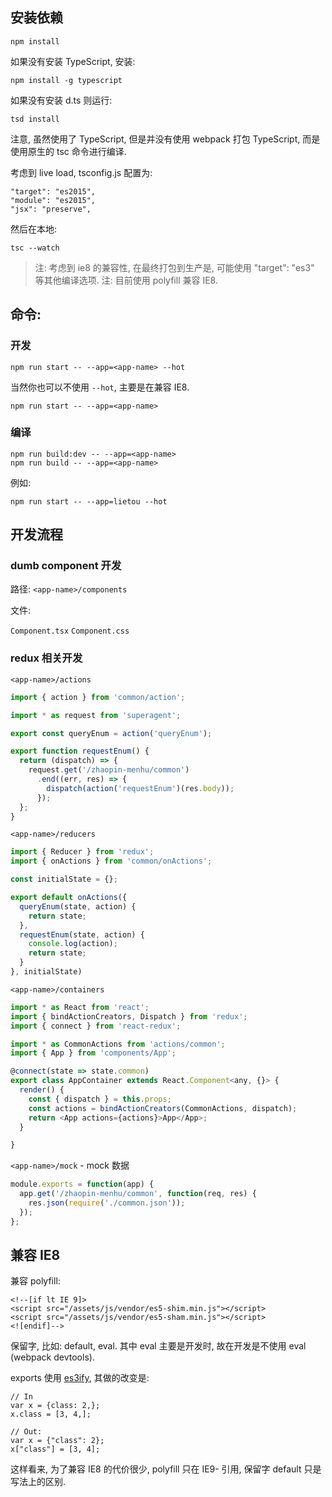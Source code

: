 ## 安装依赖

```
npm install
```

如果没有安装 TypeScript, 安装:

```
npm install -g typescript
```

如果没有安装 d.ts 则运行:

```
tsd install
```

注意, 虽然使用了 TypeScript, 但是并没有使用 webpack 打包 TypeScript, 而是使用原生的 tsc 命令进行编译.

考虑到 live load, tsconfig.js 配置为:

```
"target": "es2015",
"module": "es2015",
"jsx": "preserve",
```

然后在本地:

```
tsc --watch
```

> 注: 考虑到 ie8 的兼容性, 在最终打包到生产是, 可能使用 "target": "es3" 等其他编译选项.
> 注: 目前使用 polyfill 兼容 IE8.

## 命令:

### 开发

```
npm run start -- --app=<app-name> --hot
```

当然你也可以不使用 `--hot`, 主要是在兼容 IE8.

```
npm run start -- --app=<app-name>
```

### 编译
```
npm run build:dev -- --app=<app-name>
npm run build -- --app=<app-name>
```

例如:

```
npm run start -- --app=lietou --hot
```

## 开发流程

### dumb component 开发

路径: `<app-name>/components`

文件:

`Component.tsx`
`Component.css`

### redux 相关开发

`<app-name>/actions`

```js
import { action } from 'common/action';

import * as request from 'superagent';

export const queryEnum = action('queryEnum');

export function requestEnum() {
  return (dispatch) => {
    request.get('/zhaopin-menhu/common')
      .end((err, res) => {
        dispatch(action('requestEnum')(res.body));
      });
  };
}
```

`<app-name>/reducers`

```js
import { Reducer } from 'redux';
import { onActions } from 'common/onActions';

const initialState = {};

export default onActions({
  queryEnum(state, action) {
    return state;
  },
  requestEnum(state, action) {
    console.log(action);
    return state;
  }
}, initialState)
```

`<app-name>/containers` 

```js
import * as React from 'react';
import { bindActionCreators, Dispatch } from 'redux';
import { connect } from 'react-redux';

import * as CommonActions from 'actions/common';
import { App } from 'components/App';

@connect(state => state.common)
export class AppContainer extends React.Component<any, {}> {
  render() {
    const { dispatch } = this.props;
    const actions = bindActionCreators(CommonActions, dispatch);
    return <App actions={actions}>App</App>;
  }

}
```

`<app-name>/mock` - mock 数据

```js
module.exports = function(app) {
  app.get('/zhaopin-menhu/common', function(req, res) {
    res.json(require('./common.json'));
  });
};
```

## 兼容 IE8

兼容 polyfill:

```
<!--[if lt IE 9]>
<script src="/assets/js/vendor/es5-shim.min.js"></script>
<script src="/assets/js/vendor/es5-sham.min.js"></script>
<![endif]-->
```

保留字, 比如: default, eval. 其中 eval 主要是开发时, 故在开发是不使用 eval (webpack devtools).

exports 使用 [es3ify](https://github.com/spicyj/es3ify), 其做的改变是:

```
// In
var x = {class: 2,};
x.class = [3, 4,];

// Out:
var x = {"class": 2};
x["class"] = [3, 4];
```

这样看来, 为了兼容 IE8 的代价很少, polyfill 只在 IE9- 引用, 保留字 default 只是写法上的区别.
